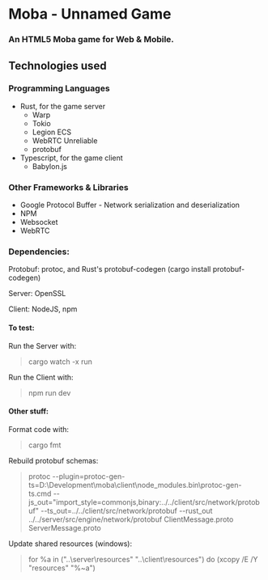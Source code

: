 # Moba - Unnamed Game

### An HTML5 Moba game for Web & Mobile.

## Technologies used 

### Programming Languages 
- Rust, for the game server
  - Warp
  - Tokio
  - Legion ECS
  - WebRTC Unreliable
  - protobuf
- Typescript, for the game client
  - Babylon.js

### Other Frameworks & Libraries
- Google Protocol Buffer - Network serialization and deserialization
- NPM
- Websocket
- WebRTC

### Dependencies:

Protobuf: protoc, and Rust's protobuf-codegen (cargo install protobuf-codegen)

Server: OpenSSL 

Client: NodeJS, npm

#### To test:

Run the Server with:

> cargo watch -x run

Run the Client with:

> npm run dev

#### Other stuff:

Format code with:
> cargo fmt

Rebuild protobuf schemas:
> protoc --plugin=protoc-gen-ts=D:\Development\moba\client\node_modules\.bin\protoc-gen-ts.cmd --js_out="import_style=commonjs,binary:../../client/src/network/protobuf" --ts_out=../../client/src/network/protobuf --rust_out ../../server/src/engine/network/protobuf ClientMessage.proto ServerMessage.proto

Update shared resources (windows):
> for %a in ("..\server\resources\" "..\client\resources\") do (xcopy /E /Y "resources" "%~a")